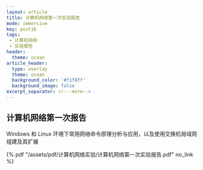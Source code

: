```yaml
---
layout: article
title: 计算机网络第一次实验报告
mode: immersive
key: post16
tags:
 - 计算机网络
 - 实验报告
header:
  theme: ocean
article_header:
  type: overlay
  theme: ocean
  background_color: '#f1f8ff'
  background_image: false
excerpt_separator: <!---more-->
---
```


## 计算机网络第一次报告

Windows 和 Linux 环境下常用网络命令原理分析与应用，以及使用交换机局域网组建及其扩展
<!---more-->
<!---more-->
 {% pdf "/assets/pdf/计算机网络实验/计算机网络第一次实验报告.pdf" no_link %}